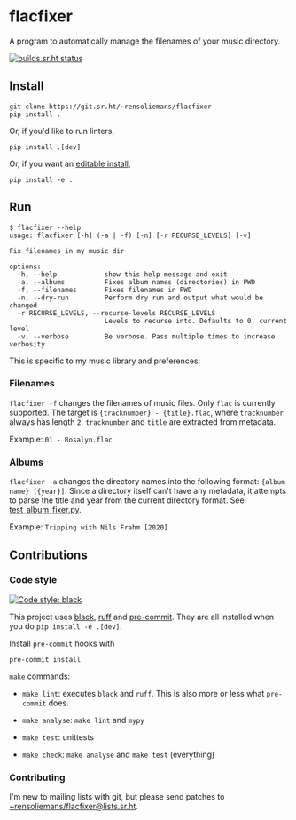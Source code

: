 # flacfixer
A program to automatically manage the filenames of your music
directory.

[![builds.sr.ht status](https://builds.sr.ht/~rensoliemans/musica.svg)](https://builds.sr.ht/~rensoliemans/musica?)

## Install

    git clone https://git.sr.ht/~rensoliemans/flacfixer
    pip install .

Or, if you'd like to run linters,

    pip install .[dev]

Or, if you want an [editable
install](https://setuptools.pypa.io/en/latest/userguide/development_mode.html),

    pip install -e .

## Run

    $ flacfixer --help
    usage: flacfixer [-h] (-a | -f) [-n] [-r RECURSE_LEVELS] [-v]

    Fix filenames in my music dir

    options:
      -h, --help            show this help message and exit
      -a, --albums          Fixes album names (directories) in PWD
      -f, --filenames       Fixes filenames in PWD
      -n, --dry-run         Perform dry run and output what would be changed
      -r RECURSE_LEVELS, --recurse-levels RECURSE_LEVELS
                            Levels to recurse into. Defaults to 0, current level
      -v, --verbose         Be verbose. Pass multiple times to increase verbosity


This is specific to my music library and preferences:

### Filenames
`flacfixer -f` changes the filenames of music files. Only `flac` is
currently supported. The target is `{tracknumber} - {title}.flac`,
where `tracknumber` always has length `2`. `tracknumber` and `title`
are extracted from metadata.

Example: `01 - Rosalyn.flac`

### Albums
`flacfixer -a` changes the directory names into the following format:
`{album name} [{year}]`. Since a directory itself can't have any
metadata, it attempts to parse the title and year from the current
directory format. See
[test_album_fixer.py](https://git.sr.ht/~rensoliemans/flacfixer/tree/main/item/test/test_album_fixer.py).

Example: `Tripping with Nils Frahm [2020]`

## Contributions
### Code style
[![Code style:
black](https://img.shields.io/badge/code%20style-black-000000.svg)](https://github.com/psf/black)

This project uses [black](https://black.readthedocs.io/en/stable/),
[ruff](https://github.com/charliermarsh/ruff) and
[pre-commit](https://pre-commit.com/). They are all installed when you
do `pip install -e .[dev]`.

Install `pre-commit` hooks with

    pre-commit install

`make` commands:
- `make lint`: executes `black` and `ruff`. This is also more or less
what `pre-commit` does.

- `make analyse`: `make lint` and `mypy`

- `make test`: unittests

- `make check`: `make analyse` and `make test` (everything)

### Contributing
I'm new to mailing lists with git, but please send patches to
[~rensoliemans/flacfixer@lists.sr.ht](mailto:~rensoliemans/flacfixer@lists.sr.ht).
